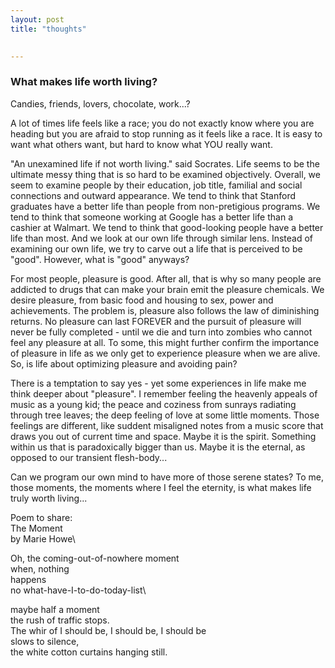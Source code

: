 ```yaml
---
layout: post
title: "thoughts"

    
---
```


### What makes life worth living?

Candies, friends, lovers, chocolate, work...?

A lot of times life feels like a race; you do not exactly know where you are heading but you are afraid to stop running as it feels like a race. It is easy to want what others want, but hard to know what YOU really want.

"An unexamined life if not worth living." said Socrates. Life seems to be the ultimate messy thing that is so hard to be examined objectively. Overall, we seem to examine people by their education, job title, familial and social connections and outward appearance. We tend to think that Stanford graduates have a better life than people from non-pretigious programs. We tend to think that someone working at Google has a better life than a cashier at Walmart. We tend to think that good-looking people have a better life than most. And we look at our own life through similar lens. Instead of examining our own life, we try to carve out a life that is perceived to be "good". However, what is "good" anyways?

For most people, pleasure is good. After all, that is why so many people are addicted to drugs that can make your brain emit the pleasure chemicals. We desire pleasure, from basic food and housing to sex, power and achievements. The problem is, pleasure also follows the law of diminishing returns. No pleasure can last FOREVER and the pursuit of pleasure will never be fully completed - until we die and turn into zombies who cannot feel any pleasure at all. To some, this might further confirm the importance of pleasure in life as we only get to experience pleasure when we are alive. So, is life about optimizing pleasure and avoiding pain?

There is a temptation to say yes - yet some experiences in life make me think deeper about "pleasure". I remember feeling the heavenly appeals of music as a young kid; the peace and coziness from sunrays radiating through tree leaves; the deep feeling of love at some little moments. Those feelings are different, like suddent misaligned notes from a music score that draws you out of current time and space. Maybe it is the spirit. Something within us that is paradoxically bigger than us. Maybe it is the eternal, as opposed to our transient flesh-body...

Can we program our own mind to have more of those serene states? To me, those moments, the moments where I feel the eternity, is what makes life truly worth living...

Poem to share:\
The Moment\
by Marie Howe\

Oh, the coming-out-of-nowhere moment\
when, nothing\
happens\
no what-have-I-to-do-today-list\

maybe half a moment\
the rush of traffic stops.\
The whir of I should be, I should be, I should be\
slows to silence,\
the white cotton curtains hanging still.



